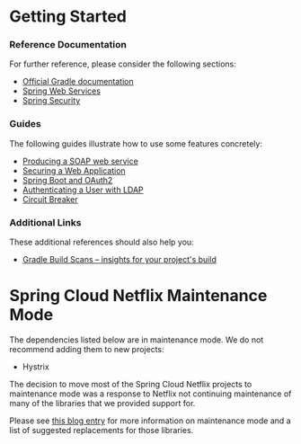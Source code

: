 # Getting Started

### Reference Documentation
For further reference, please consider the following sections:

* [Official Gradle documentation](https://docs.gradle.org)
* [Spring Web Services](https://docs.spring.io/spring-boot/docs/{bootVersion}/reference/htmlsingle/#boot-features-webservices)
* [Spring Security](https://docs.spring.io/spring-boot/docs/{bootVersion}/reference/htmlsingle/#boot-features-security)

### Guides
The following guides illustrate how to use some features concretely:

* [Producing a SOAP web service](https://spring.io/guides/gs/producing-web-service/)
* [Securing a Web Application](https://spring.io/guides/gs/securing-web/)
* [Spring Boot and OAuth2](https://spring.io/guides/tutorials/spring-boot-oauth2/)
* [Authenticating a User with LDAP](https://spring.io/guides/gs/authenticating-ldap/)
* [Circuit Breaker](https://spring.io/guides/gs/circuit-breaker/)

### Additional Links
These additional references should also help you:

* [Gradle Build Scans – insights for your project's build](https://scans.gradle.com#gradle)

# Spring Cloud Netflix Maintenance Mode

The dependencies listed below are in maintenance mode. We do not recommend adding them to
new projects:

*  Hystrix

The decision to move most of the Spring Cloud Netflix projects to maintenance mode was
a response to Netflix not continuing maintenance of many of the libraries that we provided
support for.

Please see [this blog entry](https://spring.io/blog/2018/12/12/spring-cloud-greenwich-rc1-available-now#spring-cloud-netflix-projects-entering-maintenance-mode)
for more information on maintenance mode and a list of suggested replacements for those
libraries.
